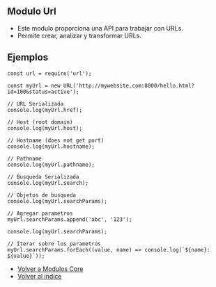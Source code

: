 ## Modulo Url
- Este modulo proporciona una API para trabajar con URLs.
- Permite crear, analizar y transformar URLs.

## Ejemplos

```ecmascript 6
const url = require('url');

const myUrl = new URL('http://mywebsite.com:8000/hello.html?id=100&status=active');

// URL Serializada
console.log(myUrl.href);

// Host (root domain)
console.log(myUrl.host);

// Hostname (does not get port)
console.log(myUrl.hostname);

// Pathname
console.log(myUrl.pathname);

// Busqueda Serializada
console.log(myUrl.search);

// Objetos de busqueda
console.log(myUrl.searchParams);

// Agregar parametros
myUrl.searchParams.append('abc', '123');

console.log(myUrl.searchParams);

// Iterar sobre los parametros
myUrl.searchParams.forEach((value, name) => console.log(`${name}: ${value}`));
```

- [Volver a Modulos Core](../Core.md)
- [Volver al indice](../../../README.md)